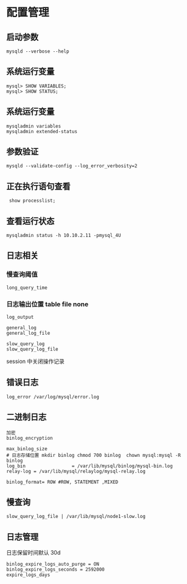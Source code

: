 # 配置管理

## 启动参数
```
mysqld --verbose --help
```

## 系统运行变量
```
mysql> SHOW VARIABLES;
mysql> SHOW STATUS;
```

##  系统运行变量
```
mysqladmin variables
mysqladmin extended-status
```

## 参数验证
```
mysqld --validate-config --log_error_verbosity=2
```

## 正在执行语句查看
```
 show processlist;
```

## 查看运行状态
```
mysqladmin status -h 10.10.2.11 -pmysql_4U
```

## 日志相关

### 慢查询阈值
```
long_query_time
```

### 日志输出位置 table file none
```
log_output
```

```
general_log
general_log_file
```

```
slow_query_log
slow_query_log_file
```

session 中关闭操作记录

## 错误日志
```
log_error /var/log/mysql/error.log
```


## 二进制日志

```
加密
binlog_encryption

max_binlog_size  
# 日志存储位置 mkdir binlog chmod 700 binlog  chown mysql:mysql -R binlog
log_bin                 = /var/lib/mysql/binlog/mysql-bin.log
relay-log = /var/lib/mysql/relaylog/mysql-relay.log

```

```
binlog_format= ROW #ROW, STATEMENT ,MIXED 
```

## 慢查询
```
slow_query_log_file | /var/lib/mysql/node1-slow.log
```

## 日志管理
日志保留时间默认 30d
```
binlog_expire_logs_auto_purge = ON
binlog_expire_logs_seconds = 2592000 
expire_logs_days
```